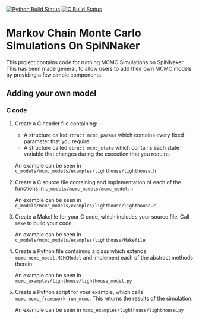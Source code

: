 [![Python Build Status](https://github.com/SpiNNakerManchester/MarkovChainMonteCarlo/workflows/Python%20Actions/badge.svg?branch=master)](https://github.com/SpiNNakerManchester/MarkovChainMonteCarlo/actions?query=workflow%3A%22Python+Actions%22+branch%3Amaster)
[![C Build Status](https://github.com/SpiNNakerManchester/MarkovChainMonteCarlo/workflows/C%20Actions/badge.svg?branch=master)](https://github.com/SpiNNakerManchester/MarkovChainMonteCarlo/actions?query=workflow%3A%22C+Actions%22+branch%3Amaster)


# Markov Chain Monte Carlo Simulations On SpiNNaker

This project contains code for running MCMC Simulations on SpiNNaker.  This has been made general, to allow users to add their own MCMC models by providing a few simple components.

## Adding your own model

### C code
1. Create a C header file containing:
    - A structure called ```struct mcmc_params``` which contains every fixed parameter that you require.
    - A structure called ```struct mcmc_state``` which contains each state variable that changes during the execution that you require.
    
    An example can be seen in ```c_models/mcmc_models/examples/lighthouse/lighthouse.h```

1. Create a C source file containing and implementation of each of the functions in ```c_models/mcmc_models/mcmc_model.h```

    An example can be seen in ```c_models/mcmc_models/examples/lighthouse/lighthouse.c```

1. Create a Makefile for your C code, which includes your source file.  Call ```make``` to build your code.

    An example can be seen in ```c_models/mcmc_models/examples/lighthouse/Makefile```

1. Create a Python file containing a class which extends ```mcmc.mcmc_model.MCMCModel``` and implement each of the abstract methods therein.

    An example can be seen in ```mcmc_examples/lighthouse/lighthouse_model.py```

1. Create a Python script for your example, which calls ```mcmc.mcmc_framework.run_mcmc```.  This returns the results of the simulation.

    An example can be seen in ```mcmc_examples/lighthouse/lighthouse.py```
